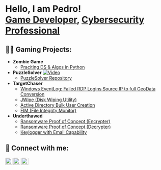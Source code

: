 <h1>Hello, I am Pedro! <br/><a href="https://github.com/pedromussi1">Game Developer</a>, <a href="https://www.linkedin.com/in/joshmadakor/">Cybersecurity Professional</a> </h1>

<h2>👨‍💻 Gaming Projects:</h2>

- <b>Zombie Game</b>
  - [Praciting DS & Algos in Python](https://github.com/joshmadakor1/Algorithms-Practice)
- <b>PuzzleSolver</b>
[![Video](https://img.youtube.com/vi/wtw1QMQUFRQ/0.jpg)](https://www.youtube.com/watch?v=wtw1QMQUFRQ)
  - [PuzzleSolver Repository](https://github.com/pedromussi1/PuzzleSolver)
- <b>TargetChaser</b>
  - [Windows EventLog: Failed RDP Logins Source IP to full GeoData Conversion](https://github.com/joshmadakor1/Sentinel-Lab)
  - [JWipe (Disk Wiping Utility)](https://github.com/joshmadakor1/Jwipe.PowerShell)
  - [Active Directory Bulk User Creation](https://github.com/joshmadakor1/AD_PS)
  - [FIM (File Integrity Monitor)](https://github.com/joshmadakor1/PowerShell-Integrity-FIM)
- <b>Underthawed</b>
  - [Ransomware Proof of Concept (Encrypter)](https://github.com/joshmadakor1/EncrypterPOC)
  - [Ransomware Proof of Concept (Decrypter)](https://github.com/joshmadakor1/DecrypterPOC)
  - [Keylogger with Email Capability](https://github.com/joshmadakor1/Key-Logger-With-Email)


<h2> 🤳 Connect with me:</h2>

[<img align="left" alt="PedroMussi | YouTube" width="22px" src="https://cdn.jsdelivr.net/npm/simple-icons@v3/icons/gmail.svg" />][gmail]
[<img align="left" alt="PedroMussi | Twitter" width="22px" src="https://cdn.jsdelivr.net/npm/simple-icons@v3/icons/twitter.svg" />][twitter]
[<img align="left" alt="PedroMussi | LinkedIn" width="22px" src="https://cdn.jsdelivr.net/npm/simple-icons@v3/icons/linkedin.svg" />][linkedin]

[twitter]: https://twitter.com/ph_mussi
[gmail]: mailto:pedrorodriguesmussi@gmail.com
[linkedin]: https://www.linkedin.com/in/pedro-mussi-1323071b1/

<!--
**joshmadakor1/joshmadakor1** is a ✨ _special_ ✨ repository because its `README.md` (this file) appears on your GitHub profile.

Here are some ideas to get you started:

- 🔭 I’m currently working on ...
- 🌱 I’m currently learning ...
- 👯 I’m looking to collaborate on ...
- 🤔 I’m looking for help with ...
- 💬 Ask me about ...
- 📫 How to reach me: ...
- 😄 Pronouns: ...
- ⚡ Fun fact: ...
-->


